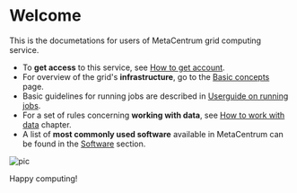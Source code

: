 # Welcome

This is the documetations for users of MetaCentrum grid computing service.

- To **get access** to this service, see [How to get account](access/account).
- For overview of the grid's **infrastructure**, go to the [Basic concepts](basics/concepts) page.
- Basic guidelines for running jobs are described in [Userguide on running jobs](basics/jobs).
- For a set of rules concerning **working with data**, see [How to work with data](data/data-within) chapter.
- A list of **most commonly used software** available in MetaCentrum can be found in the [Software](software/modules) section.

![pic](/logos/metacentrum_RGB.jpg)

Happy computing!

 



